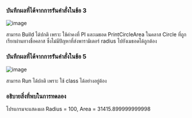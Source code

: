 ### บันทึกผลที่ได้จากการรันคำสั่งในข้อ 3
![image](https://github.com/Chaiyapa/03376836-OOP-2566-Lab-06/assets/144195729/ab20cce9-6d29-4af9-930e-cf6722516b98)

สามารถ Build ได้ปกติ เพราะ ใช้ค่าคงที่ PI และเมธอด PrintCircleArea ในคลาส Circle ที่ถูกเรียกผ่านทางชื่อคลาส ซึ่งไม่มีปัญหาที่ส่งพารามิเตอร์ radius ไปยังเมธอดได้ถูกต้อง
### บันทึกผลที่ได้จากการรันคำสั่งในข้อ 5
![image](https://github.com/Chaiyapa/03376836-OOP-2566-Lab-06/assets/144195729/0a9e87a1-b8b2-4cee-9de7-d9c3c0d1cc2a)

สามารถ Run ได้ปกติ เพราะ ใช้ class ได้อย่างอยู่ต้อง
### อธิบายสิ่งที่พบในการทดลอง
โปรแกรมจะแสดงผล Radius = 100, Area = 31415.899999999998
